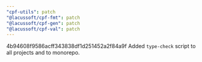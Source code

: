```yaml
---
"cpf-utils": patch
"@lacussoft/cpf-fmt": patch
"@lacussoft/cpf-gen": patch
"@lacussoft/cpf-val": patch
---
```


4b94608f9586acff343838df1d251452a2f84a9f Added `type-check` script to all projects and to monorepo.

